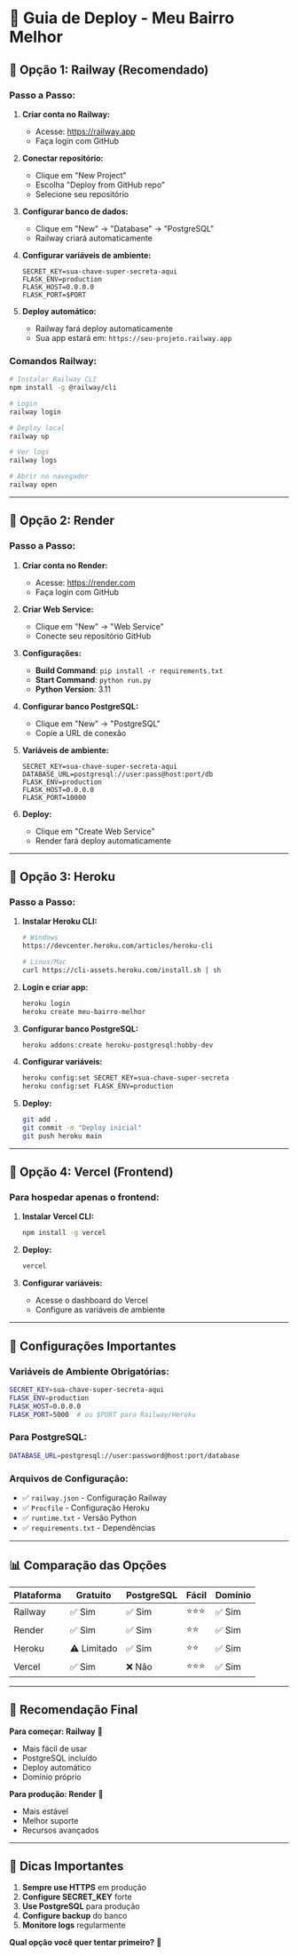 # 🚀 Guia de Deploy - Meu Bairro Melhor

## 🌟 **Opção 1: Railway (Recomendado)**

### **Passo a Passo:**

1. **Criar conta no Railway:**
   - Acesse: https://railway.app
   - Faça login com GitHub

2. **Conectar repositório:**
   - Clique em "New Project"
   - Escolha "Deploy from GitHub repo"
   - Selecione seu repositório

3. **Configurar banco de dados:**
   - Clique em "New" → "Database" → "PostgreSQL"
   - Railway criará automaticamente

4. **Configurar variáveis de ambiente:**
   ```
   SECRET_KEY=sua-chave-super-secreta-aqui
   FLASK_ENV=production
   FLASK_HOST=0.0.0.0
   FLASK_PORT=$PORT
   ```

5. **Deploy automático:**
   - Railway fará deploy automaticamente
   - Sua app estará em: `https://seu-projeto.railway.app`

### **Comandos Railway:**
```bash
# Instalar Railway CLI
npm install -g @railway/cli

# Login
railway login

# Deploy local
railway up

# Ver logs
railway logs

# Abrir no navegador
railway open
```

---

## 🌟 **Opção 2: Render**

### **Passo a Passo:**

1. **Criar conta no Render:**
   - Acesse: https://render.com
   - Faça login com GitHub

2. **Criar Web Service:**
   - Clique em "New" → "Web Service"
   - Conecte seu repositório GitHub

3. **Configurações:**
   - **Build Command**: `pip install -r requirements.txt`
   - **Start Command**: `python run.py`
   - **Python Version**: 3.11

4. **Configurar banco PostgreSQL:**
   - Clique em "New" → "PostgreSQL"
   - Copie a URL de conexão

5. **Variáveis de ambiente:**
   ```
   SECRET_KEY=sua-chave-super-secreta-aqui
   DATABASE_URL=postgresql://user:pass@host:port/db
   FLASK_ENV=production
   FLASK_HOST=0.0.0.0
   FLASK_PORT=10000
   ```

6. **Deploy:**
   - Clique em "Create Web Service"
   - Render fará deploy automaticamente

---

## 🌟 **Opção 3: Heroku**

### **Passo a Passo:**

1. **Instalar Heroku CLI:**
   ```bash
   # Windows
   https://devcenter.heroku.com/articles/heroku-cli
   
   # Linux/Mac
   curl https://cli-assets.heroku.com/install.sh | sh
   ```

2. **Login e criar app:**
   ```bash
   heroku login
   heroku create meu-bairro-melhor
   ```

3. **Configurar banco PostgreSQL:**
   ```bash
   heroku addons:create heroku-postgresql:hobby-dev
   ```

4. **Configurar variáveis:**
   ```bash
   heroku config:set SECRET_KEY=sua-chave-super-secreta
   heroku config:set FLASK_ENV=production
   ```

5. **Deploy:**
   ```bash
   git add .
   git commit -m "Deploy inicial"
   git push heroku main
   ```

---

## 🌟 **Opção 4: Vercel (Frontend)**

### **Para hospedar apenas o frontend:**

1. **Instalar Vercel CLI:**
   ```bash
   npm install -g vercel
   ```

2. **Deploy:**
   ```bash
   vercel
   ```

3. **Configurar variáveis:**
   - Acesse o dashboard do Vercel
   - Configure as variáveis de ambiente

---

## 🔧 **Configurações Importantes**

### **Variáveis de Ambiente Obrigatórias:**
```bash
SECRET_KEY=sua-chave-super-secreta-aqui
FLASK_ENV=production
FLASK_HOST=0.0.0.0
FLASK_PORT=5000  # ou $PORT para Railway/Heroku
```

### **Para PostgreSQL:**
```bash
DATABASE_URL=postgresql://user:password@host:port/database
```

### **Arquivos de Configuração:**
- ✅ `railway.json` - Configuração Railway
- ✅ `Procfile` - Configuração Heroku
- ✅ `runtime.txt` - Versão Python
- ✅ `requirements.txt` - Dependências

---

## 📊 **Comparação das Opções**

| Plataforma | Gratuito | PostgreSQL | Fácil | Domínio |
|------------|----------|------------|-------|---------|
| Railway | ✅ Sim | ✅ Sim | ⭐⭐⭐ | ✅ Sim |
| Render | ✅ Sim | ✅ Sim | ⭐⭐ | ✅ Sim |
| Heroku | ⚠️ Limitado | ✅ Sim | ⭐⭐ | ✅ Sim |
| Vercel | ✅ Sim | ❌ Não | ⭐⭐⭐ | ✅ Sim |

---

## 🎯 **Recomendação Final**

**Para começar: Railway** 🚀
- Mais fácil de usar
- PostgreSQL incluído
- Deploy automático
- Domínio próprio

**Para produção: Render** 🏢
- Mais estável
- Melhor suporte
- Recursos avançados

---

## 🚨 **Dicas Importantes**

1. **Sempre use HTTPS** em produção
2. **Configure SECRET_KEY** forte
3. **Use PostgreSQL** para produção
4. **Configure backup** do banco
5. **Monitore logs** regularmente

**Qual opção você quer tentar primeiro?** 🚀
